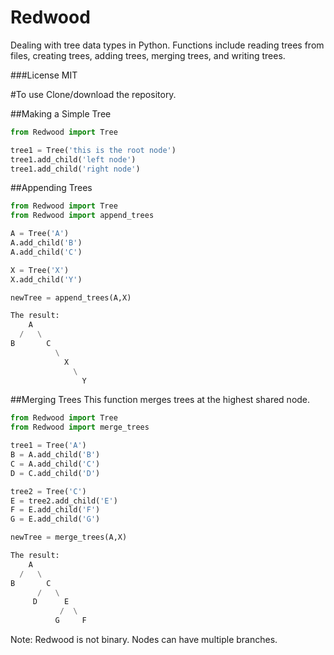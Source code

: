 # Redwood

Dealing with tree data types in Python. Functions include reading trees from files, creating trees, adding trees, merging trees, and writing trees.

###License
MIT

#To use
Clone/download the repository.

##Making a Simple Tree
```python
from Redwood import Tree

tree1 = Tree('this is the root node')
tree1.add_child('left node')
tree1.add_child('right node')
```

##Appending Trees
```python
from Redwood import Tree
from Redwood import append_trees

A = Tree('A')
A.add_child('B')
A.add_child('C')

X = Tree('X')
X.add_child('Y')

newTree = append_trees(A,X)

The result:
    A
  /   \
B       C
          \
            X
              \
                Y
```
##Merging Trees
This function merges trees at the highest shared node.
```python
from Redwood import Tree
from Redwood import merge_trees

tree1 = Tree('A')
B = A.add_child('B')
C = A.add_child('C')
D = C.add_child('D')

tree2 = Tree('C')
E = tree2.add_child('E')
F = E.add_child('F')
G = E.add_child('G')

newTree = merge_trees(A,X)

The result:
    A
  /   \
B       C
      /   \
     D      E
           /  \
          G     F

```
Note: Redwood is not binary. Nodes can have multiple branches.

